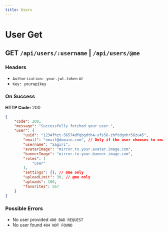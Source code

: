 ```yaml
---
title: Users
---
```


# User Get

## GET `/api/users/:username` | `/api/users/@me`

### Headers
* `Authorization: your.jwt.token`
or
* `Key: yourapikey`

### On Success
**HTTP Code:** 200

```json
{
	"code": 200,
	"message": "Successfully fetched your user.",
	"user": {
		"uuid": "1234fhzt-56574dfgbgdth4-sfs56-zhftdgnhr56zu45",
		"email": "email@domain.com", // Only if the user chooses to enable viewing the email, otherwise @me only
		"username": "Sagiri",
		"avatarImage": "mirror.to.your.avatar.image.com",
		"bannerImage": "mirror.to.your.banner.image.com",
		"roles": [
			"user"
		],
		"settings": {}, // @me only
		"uploadLimit": 30, // @me only
		"uploads": 100,
		"favorites": 567
	}
}
```

### Possible Errors

* No user provided `400 BAD REQUEST`
* No user found `404 NOT FOUND`
